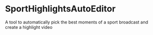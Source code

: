 # SportHighlightsAutoEditor
A tool to automatically pick the best moments of a sport broadcast and create a highlight video
